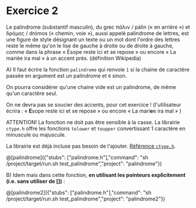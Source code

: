 # Exercice 2

Le palindrome (substantif masculin), du grec πάλιν / pálin (« en arrière ») et δρόμος / drómos (« chemin, voie »), aussi appelé palindrome de lettres, est une figure de style désignant un texte ou un mot dont l'ordre des lettres reste le même qu'on le lise de gauche à droite ou de droite à gauche, comme dans la phrase « Ésope reste ici et se repose » ou encore « La mariée ira mal » à un accent près. 
(définition Wikipedia)

A) Il faut écrire la fonction `palindrome` qui renvoie `1` si la chaine de caractère passée en argument est un palindrome et `0` sinon.

On pourra considérer qu'une chaine vide est un palindrome, de même qu'un caractère seul.

On ne devra pas se soucier des accents, pour cet exercice ! (l'utilisateur écrira : « **E**sope reste ici et se repose » ou encore « La mari**e**e ira mal » )

ATTENTION! La fonction ne doit pas être sensible à la casse. La librairie `ctype.h` offre les fonctions `tolower` et `toupper` convertissant 1 caractère en minuscule ou majuscule. 

La librairie est déjà incluse pas besoin de l'ajouter. [Référence `ctype.h`](http://www.cplusplus.com/reference/cctype/).

@[palindrome]({"stubs": ["palindrome.h"],"command": "sh /project/target/run.sh test_palindrome","project": "palindrome"})

B) Idem mais dans cette fonction, **en utilisant les pointeurs explicitement (i.e. sans utiliser de [])** :

@[palindrome2]({"stubs": ["palindrome.h"],"command": "sh /project/target/run.sh test_palindrome","project": "palindrome2"})
